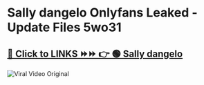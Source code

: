 
 # Sally dangelo Onlyfans Leaked - Update Files 5wo31

## <h2><a href="https://clipsfans.com/Sally_dangelo&ref=git">🔗 Click to LINKS ⏩⏩ 👉 🟢 Sally dangelo </a></h2>

<a href="https://clipsfans.com/Sally_dangelo&ref=git" rel="nofollow" data-target="animated-image.originalLink"><img src="https://i.ibb.co.com/xMMVF88/686577567.gif" alt="Viral Video Original" style="max-width: 100%; display: inline-block;" data-target="animated-image.originalImage"></a>

